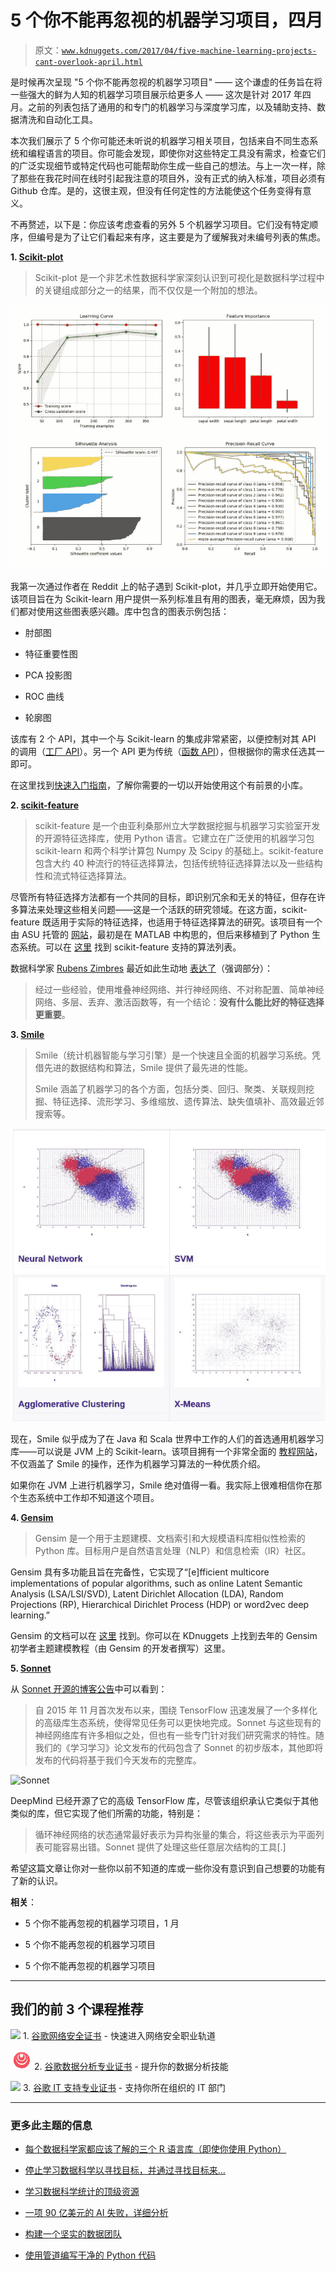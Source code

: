 # 5 个你不能再忽视的机器学习项目，四月

> 原文：[`www.kdnuggets.com/2017/04/five-machine-learning-projects-cant-overlook-april.html`](https://www.kdnuggets.com/2017/04/five-machine-learning-projects-cant-overlook-april.html)

是时候再次呈现 "5 个你不能再忽视的机器学习项目" —— 这个谦虚的任务旨在将一些强大的鲜为人知的机器学习项目展示给更多人 —— 这次是针对 2017 年四月。之前的列表包括了通用的和专门的机器学习与深度学习库，以及辅助支持、数据清洗和自动化工具。

本次我们展示了 5 个你可能还未听说的机器学习相关项目，包括来自不同生态系统和编程语言的项目。你可能会发现，即使你对这些特定工具没有需求，检查它们的广泛实现细节或特定代码也可能帮助你生成一些自己的想法。与上一次一样，除了那些在我花时间在线时引起我注意的项目外，没有正式的纳入标准，项目必须有 Github 仓库。是的，这很主观，但没有任何定性的方法能使这个任务变得有意义。

不再赘述，以下是：你应该考虑查看的另外 5 个机器学习项目。它们没有特定顺序，但编号是为了让它们看起来有序，这主要是为了缓解我对未编号列表的焦虑。

**1\. [Scikit-plot](https://github.com/reiinakano/scikit-plot)**

> Scikit-plot 是一个非艺术性数据科学家深刻认识到可视化是数据科学过程中的关键组成部分之一的结果，而不仅仅是一个附加的想法。

![Scikit-plot](img/c444efff0a3ffc8028a21c27ae57d431.png)

我第一次通过作者在 Reddit 上的帖子遇到 Scikit-plot，并几乎立即开始使用它。该项目旨在为 Scikit-learn 用户提供一系列标准且有用的图表，毫无麻烦，因为我们都对使用这些图表感兴趣。库中包含的图表示例包括：

+   肘部图

+   特征重要性图

+   PCA 投影图

+   ROC 曲线

+   轮廓图

该库有 2 个 API，其中一个与 Scikit-learn 的集成非常紧密，以便控制对其 API 的调用（[工厂 API](http://scikit-plot.readthedocs.io/en/stable/apidocs.html)）。另一个 API 更为传统（[函数 API](http://scikit-plot.readthedocs.io/en/stable/Quickstart.html#the-functions-api)），但根据你的需求任选其一即可。

在这里找到[快速入门指南](http://scikit-plot.readthedocs.io/en/stable/Quickstart.html)，了解你需要的一切以开始使用这个有前景的小库。

**2\. [scikit-feature](https://github.com/jundongl/scikit-feature)**

> scikit-feature 是一个由亚利桑那州立大学数据挖掘与机器学习实验室开发的开源特征选择库，使用 Python 语言。它建立在广泛使用的机器学习包 scikit-learn 和两个科学计算包 Numpy 及 Scipy 的基础上。scikit-feature 包含大约 40 种流行的特征选择算法，包括传统特征选择算法以及一些结构性和流式特征选择算法。

尽管所有特征选择方法都有一个共同的目标，即识别冗余和无关的特征，但存在许多算法来处理这些相关问题——这是一个活跃的研究领域。在这方面，scikit-feature 既适用于实际的特征选择，也适用于特征选择算法的研究。该项目有一个由 ASU 托管的 [网站](http://featureselection.asu.edu/)，最初是在 MATLAB 中构思的，但后来移植到了 Python 生态系统。可以在 [这里](http://featureselection.asu.edu/algorithms.php) 找到 scikit-feature 支持的算法列表。

数据科学家 [Rubens Zimbres](https://www.linkedin.com/in/rubens-zimbres/) 最近如此生动地 [表达了](https://www.linkedin.com/feed/update/urn:li:activity:6257288156043890688/)（强调部分）：

> 经过一些经验，使用堆叠神经网络、并行神经网络、不对称配置、简单神经网络、多层、丢弃、激活函数等，有一个结论：**没有什么能比好的特征选择更重要**。

**3\. [Smile](https://github.com/haifengl/smile)**

> Smile（统计机器智能与学习引擎）是一个快速且全面的机器学习系统。凭借先进的数据结构和算法，Smile 提供了最先进的性能。
> 
> Smile 涵盖了机器学习的各个方面，包括分类、回归、聚类、关联规则挖掘、特征选择、流形学习、多维缩放、遗传算法、缺失值填补、高效最近邻搜索等。

![Smile](img/fdf585393b98bd76e5f5a8482cc31598.png)

现在，Smile 似乎成为了在 Java 和 Scala 世界中工作的人们的首选通用机器学习库——可以说是 JVM 上的 Scikit-learn。该项目拥有一个非常全面的 [教程网站](http://haifengl.github.io/smile/)，不仅涵盖了 Smile 的操作，还作为机器学习算法的一种优质介绍。

如果你在 JVM 上进行机器学习，Smile 绝对值得一看。我实际上很难相信你在那个生态系统中工作却不知道这个项目。

**4\. [Gensim](https://github.com/RaRe-Technologies/gensim)**

> Gensim 是一个用于主题建模、文档索引和大规模语料库相似性检索的 Python 库。目标用户是自然语言处理（NLP）和信息检索（IR）社区。

Gensim 具有多功能且旨在完备性，它实现了“[e]fficient multicore implementations of popular algorithms, such as online Latent Semantic Analysis (LSA/LSI/SVD), Latent Dirichlet Allocation (LDA), Random Projections (RP), Hierarchical Dirichlet Process (HDP) or word2vec deep learning.”

Gensim 的文档可以在 [这里](http://radimrehurek.com/gensim/install.html) 找到。你可以在 KDnuggets 上找到去年的 Gensim 初学者主题建模教程（由 Gensim 的开发者撰写）这里。

**5\. [Sonnet](https://github.com/deepmind/sonnet)**

从 [Sonnet 开源的博客公告](https://deepmind.com/blog/open-sourcing-sonnet)中可以看到：

> 自 2015 年 11 月首次发布以来，围绕 TensorFlow 迅速发展了一个多样化的高级库生态系统，使得常见任务可以更快地完成。Sonnet 与这些现有的神经网络库有许多相似之处，但也有一些专门针对我们研究需求的特性。随我们的《学习学习》论文发布的代码包含了 Sonnet 的初步版本，其他即将发布的代码将基于我们今天发布的完整库。

![Sonnet](img/17ba3996b8ce1c8368e915adb9382027.png)

DeepMind 已经开源了它的高级 TensorFlow 库，尽管该组织承认它类似于其他类似的库，但它实现了他们所需的功能，特别是：

> 循环神经网络的状态通常最好表示为异构张量的集合，将这些表示为平面列表可能容易出错。Sonnet 提供了处理这些任意层次结构的工具[.]

希望这篇文章让你对一些你以前不知道的库或一些你没有意识到自己想要的功能有了新的认识。

**相关**：

+   5 个你不能再忽视的机器学习项目，1 月

+   5 个你不能再忽视的机器学习项目

+   5 个你不能再忽视的机器学习项目

* * *

## 我们的前 3 个课程推荐

![](img/0244c01ba9267c002ef39d4907e0b8fb.png) 1\. [谷歌网络安全证书](https://www.kdnuggets.com/google-cybersecurity) - 快速进入网络安全职业轨道

![](img/e225c49c3c91745821c8c0368bf04711.png) 2\. [谷歌数据分析专业证书](https://www.kdnuggets.com/google-data-analytics) - 提升你的数据分析技能

![](img/0244c01ba9267c002ef39d4907e0b8fb.png) 3\. [谷歌 IT 支持专业证书](https://www.kdnuggets.com/google-itsupport) - 支持你所在组织的 IT 部门

* * *

### 更多此主题的信息

+   [每个数据科学家都应该了解的三个 R 语言库（即使你使用 Python）](https://www.kdnuggets.com/2021/12/three-r-libraries-every-data-scientist-know-even-python.html)

+   [停止学习数据科学以寻找目标，并通过寻找目标来…](https://www.kdnuggets.com/2021/12/stop-learning-data-science-find-purpose.html)

+   [学习数据科学统计的顶级资源](https://www.kdnuggets.com/2021/12/springboard-top-resources-learn-data-science-statistics.html)

+   [一项 90 亿美元的 AI 失败，详细分析](https://www.kdnuggets.com/2021/12/9b-ai-failure-examined.html)

+   [构建一个坚实的数据团队](https://www.kdnuggets.com/2021/12/build-solid-data-team.html)

+   [使用管道编写干净的 Python 代码](https://www.kdnuggets.com/2021/12/write-clean-python-code-pipes.html)
